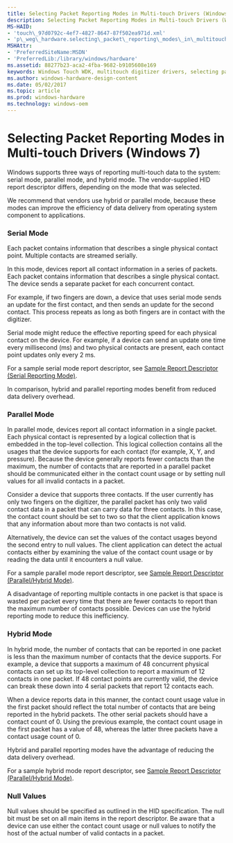 ```yaml
---
title: Selecting Packet Reporting Modes in Multi-touch Drivers (Windows 7)
description: Selecting Packet Reporting Modes in Multi-touch Drivers (Windows 7)
MS-HAID:
- 'touch\_97d0792c-4ef7-4827-8647-87f502ea971d.xml'
- 'p\_weg\_hardware.selecting\_packet\_reporting\_modes\_in\_multitouch\_drivers'
MSHAttr:
- 'PreferredSiteName:MSDN'
- 'PreferredLib:/library/windows/hardware'
ms.assetid: 88277b23-aca2-4fba-9682-b9105608e169
keywords: Windows Touch WDK, multitouch digitizer drivers, selecting packet reporting modes, packet reporting modes WDK Touch, packet reporting modes WDK Touch, selecting in multitouch drivers, multitouch digitizer drivers WDK, selecting packet reporting modes
ms.author: windows-hardware-design-content
ms.date: 05/02/2017
ms.topic: article
ms.prod: windows-hardware
ms.technology: windows-oem
---
```


# Selecting Packet Reporting Modes in Multi-touch Drivers (Windows 7)


Windows supports three ways of reporting multi-touch data to the system: serial mode, parallel mode, and hybrid mode. The vendor-supplied HID report descriptor differs, depending on the mode that was selected.

We recommend that vendors use hybrid or parallel mode, because these modes can improve the efficiency of data delivery from operating system component to applications.

### Serial Mode

Each packet contains information that describes a single physical contact point. Multiple contacts are streamed serially.

In this mode, devices report all contact information in a series of packets. Each packet contains information that describes a single physical contact. The device sends a separate packet for each concurrent contact.

For example, if two fingers are down, a device that uses serial mode sends an update for the first contact, and then sends an update for the second contact. This process repeats as long as both fingers are in contact with the digitizer.

Serial mode might reduce the effective reporting speed for each physical contact on the device. For example, if a device can send an update one time every millisecond (ms) and two physical contacts are present, each contact point updates only every 2 ms.

For a sample serial mode report descriptor, see [Sample Report Descriptor (Serial Reporting Mode)](sample-report-descriptor--serial-reporting-mode-.md).

In comparison, hybrid and parallel reporting modes benefit from reduced data delivery overhead.

### Parallel Mode

In parallel mode, devices report all contact information in a single packet. Each physical contact is represented by a logical collection that is embedded in the top-level collection. This logical collection contains all the usages that the device supports for each contact (for example, X, Y, and pressure). Because the device generally reports fewer contacts than the maximum, the number of contacts that are reported in a parallel packet should be communicated either in the contact count usage or by setting null values for all invalid contacts in a packet.

Consider a device that supports three contacts. If the user currently has only two fingers on the digitizer, the parallel packet has only two valid contact data in a packet that can carry data for three contacts. In this case, the contact count should be set to two so that the client application knows that any information about more than two contacts is not valid.

Alternatively, the device can set the values of the contact usages beyond the second entry to null values. The client application can detect the actual contacts either by examining the value of the contact count usage or by reading the data until it encounters a null value.

For a sample parallel mode report descriptor, see [Sample Report Descriptor (Parallel/Hybrid Mode)](sample-report-descriptor--parallel-hybrid-mode-.md).

A disadvantage of reporting multiple contacts in one packet is that space is wasted per packet every time that there are fewer contacts to report than the maximum number of contacts possible. Devices can use the hybrid reporting mode to reduce this inefficiency.

### Hybrid Mode

In hybrid mode, the number of contacts that can be reported in one packet is less than the maximum number of contacts that the device supports. For example, a device that supports a maximum of 48 concurrent physical contacts can set up its top-level collection to report a maximum of 12 contacts in one packet. If 48 contact points are currently valid, the device can break these down into 4 serial packets that report 12 contacts each.

When a device reports data in this manner, the contact count usage value in the first packet should reflect the total number of contacts that are being reported in the hybrid packets. The other serial packets should have a contact count of 0. Using the previous example, the contact count usage in the first packet has a value of 48, whereas the latter three packets have a contact usage count of 0.

Hybrid and parallel reporting modes have the advantage of reducing the data delivery overhead.

For a sample hybrid mode report descriptor, see [Sample Report Descriptor (Parallel/Hybrid Mode)](sample-report-descriptor--parallel-hybrid-mode-.md).

### Null Values

Null values should be specified as outlined in the HID specification. The null bit must be set on all main items in the report descriptor. Be aware that a device can use either the contact count usage or null values to notify the host of the actual number of valid contacts in a packet.

 

 






